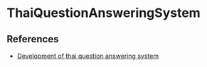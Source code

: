# ThaiQuestionAnsweringSystem



## References
- [Development of thai question answering system](https://dl.acm.org/citation.cfm?id=3162969)